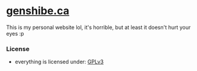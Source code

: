 # [genshibe.ca](https://genshibe.ca)
This is my personal website lol, it's horrible, but at least it doesn't hurt your eyes :p
### License
- everything is licensed under:
  [GPLv3](https://www.gnu.org/licenses/gpl-3.0#license-text)
